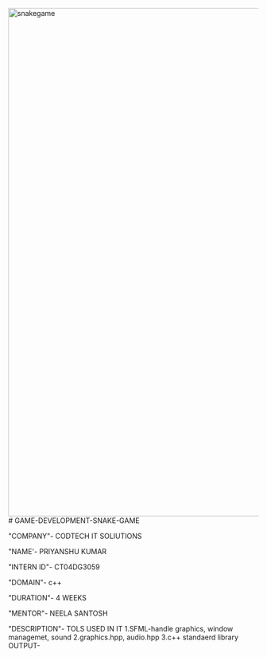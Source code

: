 <img width="1920" height="1020" alt="snakegame" src="https://github.com/user-attachments/assets/3f678b81-0cc6-4070-94a1-474f14f94c23" /># GAME-DEVELOPMENT-SNAKE-GAME

"COMPANY"- CODTECH IT SOLIUTIONS

"NAME'- PRIYANSHU KUMAR

"INTERN ID"- CT04DG3059

"DOMAIN"- c++

"DURATION"- 4 WEEKS

"MENTOR"- NEELA SANTOSH

"DESCRIPTION"- TOLS USED IN IT
               1.SFML-handle graphics, window managemet, sound 
               2.graphics.hpp, audio.hpp
               3.c++ standaerd library 
OUTPUT- 


               

